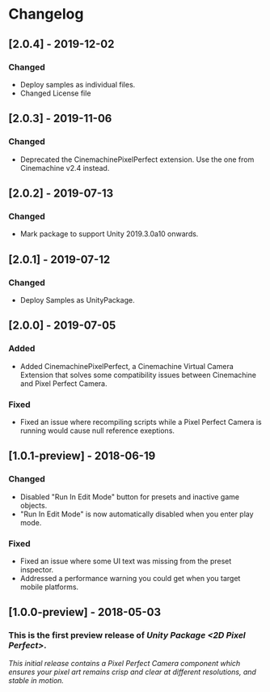 ﻿# Changelog

## [2.0.4] - 2019-12-02

### Changed
- Deploy samples as individual files.
- Changed License file

## [2.0.3] - 2019-11-06

### Changed
- Deprecated the CinemachinePixelPerfect extension. Use the one from Cinemachine v2.4 instead.

## [2.0.2] - 2019-07-13

### Changed

- Mark package to support Unity 2019.3.0a10 onwards.

## [2.0.1] - 2019-07-12

### Changed

- Deploy Samples as UnityPackage.

## [2.0.0] - 2019-07-05

### Added

- Added CinemachinePixelPerfect, a Cinemachine Virtual Camera Extension that solves some compatibility issues between Cinemachine and Pixel Perfect Camera.

### Fixed

- Fixed an issue where recompiling scripts while a Pixel Perfect Camera is running would cause null reference exeptions.

## [1.0.1-preview] - 2018-06-19

### Changed

- Disabled "Run In Edit Mode" button for presets and inactive game objects.
- "Run In Edit Mode" is now automatically disabled when you enter play mode.

### Fixed

- Fixed an issue where some UI text was missing from the preset inspector.
- Addressed a performance warning you could get when you target mobile platforms.

## [1.0.0-preview] - 2018-05-03

### This is the first preview release of *Unity Package \<2D Pixel Perfect\>*.

*This initial release contains a Pixel Perfect Camera component which ensures your pixel art remains crisp and clear at different resolutions, and stable in motion.*
